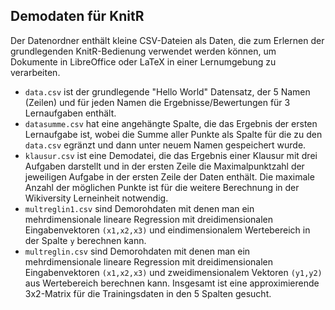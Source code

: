 ## Demodaten für KnitR 
Der Datenordner enthält kleine CSV-Dateien als Daten, die zum Erlernen der grundlegenden KnitR-Bedienung verwendet werden können, um Dokumente in LibreOffice oder LaTeX in einer Lernumgebung zu verarbeiten.
* `data.csv` ist der grundlegende "Hello World" Datensatz, der 5 Namen (Zeilen) und für jeden Namen die Ergebnisse/Bewertungen für 3 Lernaufgaben enthält.
* `datasumme.csv` hat eine angehängte Spalte, die das Ergebnis der ersten Lernaufgabe ist, wobei die Summe aller Punkte als Spalte für die zu den `data.csv` egränzt und dann unter neuem Namen gespeichert wurde.
* `klausur.csv` ist eine Demodatei, die das Ergebnis einer Klausur mit drei Aufgaben darstellt und in der ersten Zeile die Maximalpunktzahl der jeweiligen Aufgabe in der ersten Zeile der Daten enthält. Die maximale Anzahl der möglichen Punkte ist für die weitere Berechnung in der Wikiversity Lerneinheit notwendig.
* `multreglin1.csv` sind Demorohdaten mit denen man ein mehrdimensionale lineare Regression mit dreidimensionalen Eingabenvektoren `(x1,x2,x3)`  und eindimensionalem Wertebereich in der Spalte `y` berechnen kann.
* `multreglin.csv` sind Demorohdaten mit denen man ein mehrdimensionale lineare Regression mit dreidimensionalen Eingabenvektoren `(x1,x2,x3)` und zweidimensionalem Vektoren `(y1,y2)` aus Wertebereich berechnen kann. Insgesamt ist eine approximierende 3x2-Matrix für die Trainingsdaten in den 5 Spalten gesucht.
